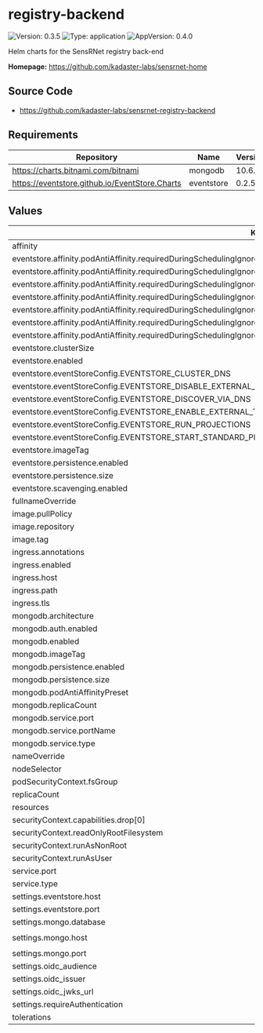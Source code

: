 # registry-backend

![Version: 0.3.5](https://img.shields.io/badge/Version-0.3.5-informational?style=flat-square) ![Type: application](https://img.shields.io/badge/Type-application-informational?style=flat-square) ![AppVersion: 0.4.0](https://img.shields.io/badge/AppVersion-0.4.0-informational?style=flat-square)

Helm charts for the SensRNet registry back-end

**Homepage:** <https://github.com/kadaster-labs/sensrnet-home>

## Source Code

* <https://github.com/kadaster-labs/sensrnet-registry-backend>

## Requirements

| Repository | Name | Version |
|------------|------|---------|
| https://charts.bitnami.com/bitnami | mongodb | 10.6.0 |
| https://eventstore.github.io/EventStore.Charts | eventstore | 0.2.5 |

## Values

| Key | Type | Default | Description |
|-----|------|---------|-------------|
| affinity | object | `{}` |  |
| eventstore.affinity.podAntiAffinity.requiredDuringSchedulingIgnoredDuringExecution[0].labelSelector.matchExpressions[0].key | string | `"app.kubernetes.io/name"` |  |
| eventstore.affinity.podAntiAffinity.requiredDuringSchedulingIgnoredDuringExecution[0].labelSelector.matchExpressions[0].operator | string | `"In"` |  |
| eventstore.affinity.podAntiAffinity.requiredDuringSchedulingIgnoredDuringExecution[0].labelSelector.matchExpressions[0].values[0] | string | `"eventstore"` |  |
| eventstore.affinity.podAntiAffinity.requiredDuringSchedulingIgnoredDuringExecution[0].labelSelector.matchExpressions[1].key | string | `"app.kubernetes.io/component"` |  |
| eventstore.affinity.podAntiAffinity.requiredDuringSchedulingIgnoredDuringExecution[0].labelSelector.matchExpressions[1].operator | string | `"In"` |  |
| eventstore.affinity.podAntiAffinity.requiredDuringSchedulingIgnoredDuringExecution[0].labelSelector.matchExpressions[1].values[0] | string | `"database"` |  |
| eventstore.affinity.podAntiAffinity.requiredDuringSchedulingIgnoredDuringExecution[0].topologyKey | string | `"kubernetes.io/hostname"` |  |
| eventstore.clusterSize | int | `3` |  |
| eventstore.enabled | bool | `true` |  |
| eventstore.eventStoreConfig.EVENTSTORE_CLUSTER_DNS | string | `"registry-backend-eventstore"` |  |
| eventstore.eventStoreConfig.EVENTSTORE_DISABLE_EXTERNAL_TCP_TLS | bool | `true` |  |
| eventstore.eventStoreConfig.EVENTSTORE_DISCOVER_VIA_DNS | bool | `true` |  |
| eventstore.eventStoreConfig.EVENTSTORE_ENABLE_EXTERNAL_TCP | bool | `true` |  |
| eventstore.eventStoreConfig.EVENTSTORE_RUN_PROJECTIONS | string | `"All"` |  |
| eventstore.eventStoreConfig.EVENTSTORE_START_STANDARD_PROJECTIONS | bool | `true` |  |
| eventstore.imageTag | string | `"release-5.0.9"` |  |
| eventstore.persistence.enabled | bool | `true` |  |
| eventstore.persistence.size | string | `"12Gi"` |  |
| eventstore.scavenging.enabled | bool | `true` |  |
| fullnameOverride | string | `""` |  |
| image.pullPolicy | string | `"IfNotPresent"` |  |
| image.repository | string | `"sensrnetnl/registry-backend"` |  |
| image.tag | string | `""` |  |
| ingress.annotations | object | `{}` |  |
| ingress.enabled | bool | `true` |  |
| ingress.host | string | `"sensrnet.local"` |  |
| ingress.path | string | `"/api"` |  |
| ingress.tls | list | `[]` |  |
| mongodb.architecture | string | `"replicaset"` |  |
| mongodb.auth.enabled | bool | `false` |  |
| mongodb.enabled | bool | `true` |  |
| mongodb.imageTag | string | `"4.4.3"` |  |
| mongodb.persistence.enabled | bool | `true` |  |
| mongodb.persistence.size | string | `"10Gi"` |  |
| mongodb.podAntiAffinityPreset | string | `"hard"` |  |
| mongodb.replicaCount | int | `3` |  |
| mongodb.service.port | int | `27017` |  |
| mongodb.service.portName | string | `"mongo-service"` |  |
| mongodb.service.type | string | `"ClusterIP"` |  |
| nameOverride | string | `""` |  |
| nodeSelector | object | `{}` |  |
| podSecurityContext.fsGroup | int | `2000` |  |
| replicaCount | int | `0` |  |
| resources | object | `{}` |  |
| securityContext.capabilities.drop[0] | string | `"ALL"` |  |
| securityContext.readOnlyRootFilesystem | bool | `true` |  |
| securityContext.runAsNonRoot | bool | `true` |  |
| securityContext.runAsUser | int | `1000` |  |
| service.port | int | `80` |  |
| service.type | string | `"ClusterIP"` |  |
| settings.eventstore.host | string | `"registry-backend-eventstore"` |  |
| settings.eventstore.port | string | `"ext-tcp-port"` |  |
| settings.mongo.database | string | `"sensrnet"` |  |
| settings.mongo.host | string | `"registry-backend-mongodb-headless"` |  |
| settings.mongo.port | int | `27017` |  |
| settings.oidc_audience | string | `"registry-frontend"` |  |
| settings.oidc_issuer | string | `""` |  |
| settings.oidc_jwks_url | string | `""` |  |
| settings.requireAuthentication | bool | `true` |  |
| tolerations | list | `[]` |  |

